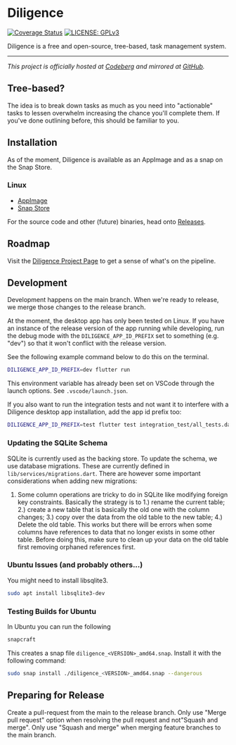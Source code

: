 # Diligence

[![Coverage Status](https://coveralls.io/repos/github/asartalo/diligence/badge.svg?branch=main)](https://coveralls.io/github/asartalo/diligence?branch=main)
[![LICENSE: GPLv3](https://img.shields.io/github/license/asartalo/diligence.svg?color=purple)](https://github.com/asartalo/diligence/blob/master/LICENSE)


Diligence is a free and open-source, tree-based, task management system.

---

*This project is officially hosted at [Codeberg](https://codeberg.org/asartalo/diligence) and mirrored at [GitHub](https://github.com/asartalo/diligence).*

## Tree-based?

The idea is to break down tasks as much as you need into "actionable" tasks to lessen overwhelm increasing the chance you'll complete them. If you've done outlining before, this should be familiar to you.

## Installation

As of the moment, Diligence is available as an AppImage and as a snap on the Snap Store.

### Linux

- [AppImage](https://github.com/asartalo/diligence/releases/download/0.1.11/Diligence-x64.AppImage)
- [Snap Store](https://snapcraft.io/diligence)

For the source code and other (future) binaries, head onto [Releases](https://github.com/asartalo/diligence/releases).

## Roadmap

Visit the [Diligence Project Page](https://github.com/users/asartalo/projects/1/views/1) to get a sense of what's on the pipeline.

## Development

Development happens on the main branch. When we're ready to release, we merge those changes to the release branch.

At the moment, the desktop app has only been tested on Linux. If you have an instance of the release version of the app running while developing, run the debug mode with the `DILIGENCE_APP_ID_PREFIX` set to something (e.g. "dev") so that it won't conflict with the release version.

See the following example command below to do this on the terminal.

```sh
DILIGENCE_APP_ID_PREFIX=dev flutter run
```

This environment variable has already been set on VSCode through the launch options. See `.vscode/launch.json`.

If you also want to run the integration tests and not want it to interfere with a Diligence desktop app installation, add the app id prefix too:

```sh
DILIGENCE_APP_ID_PREFIX=test flutter test integration_test/all_tests.dart
```

### Updating the SQLite Schema

SQLite is currently used as the backing store. To update the schema, we use database migrations. These are currently defined in `lib/services/migrations.dart`. There are however some important considerations when adding new migrations:

1. Some column operations are tricky to do in SQLite like modifying foreign key constraints. Basically the strategy is to 1.) rename the current table; 2.) create a new table that is basically the old one with the column changes; 3.) copy over the data from the old table to the new table; 4.) Delete the old table. This works but there will be errors when some columns have references to data that no longer exists in some other table. Before doing this, make sure to clean up your data on the old table first removing orphaned references first.

### Ubuntu Issues (and probably others...)

You might need to install libsqlite3.

```sh
sudo apt install libsqlite3-dev
```

### Testing Builds for Ubuntu

In Ubuntu you can run the following

```sh
snapcraft
```

This creates a snap file `diligence_<VERSION>_amd64.snap`. Install it with the following command:

```sh
sudo snap install ./diligence_<VERSION>_amd64.snap --dangerous
```

## Preparing for Release

Create a pull-request from the main to the release branch. Only use "Merge pull request" option when resolving the pull request and not"Squash and merge". Only use "Squash and merge" when merging feature branches to the main branch.
